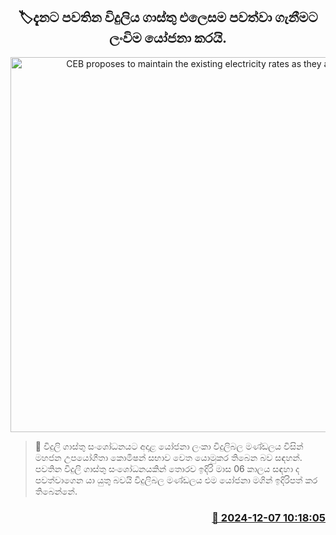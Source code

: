 <p align='center'><b><h2 align='center' title='CEB proposes to maintain the existing electricity rates as they are.'>🏷දැනට පවතින විදුලිය ගාස්තු එලෙසම පවත්​වා ගැනීම​ට ලංවිම යෝජනා කරයි. </h2></b></p>
<p align='center'><img src='https://helakuru.sgp1.cdn.digitaloceanspaces.com/esana/images/lib/electrycity-miter[1].jpg' width='600' alt='CEB proposes to maintain the existing electricity rates as they are.'></p>

>📝 විදුලි ගාස්තු සංශෝධනයට අදාළ යෝජනා ලංකා විදුලිබල මණ්ඩලය විසින් මහජන උපයෝගීතා කොමිෂන් සභාව වෙත යොමුකර තිබෙන බව සඳහන්.
පවතින විදුලි ගාස්තු සංශෝධනයකින් තොරව ඉදිරි මාස 06 කාලය සඳහා ද පවත්වාගෙන යා යුතු බවයි විදුලිබල මණ්ඩලය එම යෝජනා මගින් ඉදිරිපත් කර තිබෙන්නේ.


<h3 align='right'><a href='https://www.helakuru.lk/esana/p/105717/'>📅 2024-12-07 10:18:05</a></h3>
